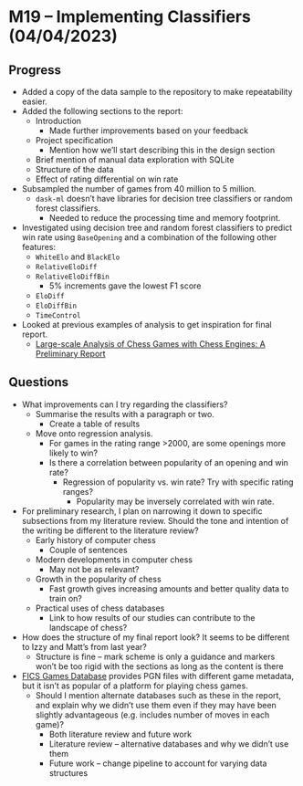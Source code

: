 # M19 – Implementing Classifiers (04/04/2023)

## Progress
- Added a copy of the data sample to the repository to make repeatability easier.
- Added the following sections to the report:
	- Introduction
		- Made further improvements based on your feedback
	- Project specification
		- Mention how we’ll start describing this in the design section
	- Brief mention of manual data exploration with SQLite
	- Structure of the data
	- Effect of rating differential on win rate
- Subsampled the number of games from 40 million to 5 million.
	- `dask-ml` doesn’t have libraries for decision tree classifiers or random forest classifiers.
		- Needed to reduce the processing time and memory footprint.
- Investigated using decision tree and random forest classifiers to predict win rate using `BaseOpening` and a combination of the following other features:
	- `WhiteElo` and `BlackElo`
	- `RelativeEloDiff`
	- `RelativeEloDiffBin`
		- 5% increments gave the lowest F1 score
	- `EloDiff`
	- `EloDiffBin`
	- `TimeControl`
- Looked at previous examples of analysis to get inspiration for final report.
	- [Large-scale Analysis of Chess Games with Chess Engines: A Preliminary Report](https://arxiv.org/pdf/1607.04186.pdf)
## Questions
- What improvements can I try regarding the classifiers?
	- Summarise the results with a paragraph or two.
		- Create a table of results 
	- Move onto regression analysis.
		- For games in the rating range >2000, are some openings more likely to win?
		- Is there a correlation between popularity of an opening and win rate?
			- Regression of popularity vs. win rate? Try with specific rating ranges?
				- Popularity may be inversely correlated with win rate.
- For preliminary research, I plan on narrowing it down to specific subsections from my literature review. Should the tone and intention of the writing be different to the literature review?
	- Early history of computer chess
		- Couple of sentences
	- Modern developments in computer chess
		- May not be as relevant?
	- Growth in the popularity of chess
		- Fast growth gives increasing amounts and better quality data to train on?
	- Practical uses of chess databases
		- Link to how results of our studies can contribute to the landscape of chess?
- How does the structure of my final report look? It seems to be different to Izzy and Matt’s from last year?
	- Structure is fine – mark scheme is only a guidance and markers won’t be too rigid with the sections as long as the content is there
- [FICS Games Database](https://www.ficsgames.org/) provides PGN files with different game metadata, but it isn’t as popular of a platform for playing chess games.
	- Should I mention alternate databases such as these in the report, and explain why we didn’t use them even if they may have been slightly advantageous (e.g. includes number of moves in each game)?
		- Both literature review and future work
		- Literature review – alternative databases and why we didn’t use them
		- Future work – change pipeline to account for varying data structures